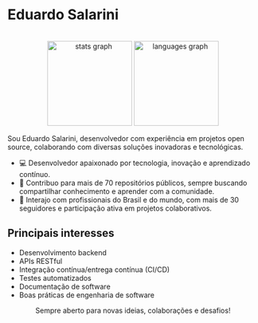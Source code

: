 
# Eduardo Salarini

<br clear="both">

<div align="center">
  <img src="https://github-readme-stats.vercel.app/api?username=salarini-e&hide_title=false&hide_rank=false&show_icons=true&include_all_commits=false&count_private=true&disable_animations=false&theme=dark&locale=pt-br&hide_border=false&order=1" height="170" alt="stats graph"  />
  <img src="https://github-readme-stats.vercel.app/api/top-langs?username=salarini-e&locale=pt-br&hide_title=false&layout=compact&card_width=320&langs_count=6&theme=dark&hide_border=false&order=2" height="170" alt="languages graph"  />
</div>

Sou Eduardo Salarini, desenvolvedor com experiência em projetos open source, colaborando com diversas soluções inovadoras e tecnológicas.

- 💻 Desenvolvedor apaixonado por tecnologia, inovação e aprendizado contínuo.
- 🚀 Contribuo para mais de 70 repositórios públicos, sempre buscando compartilhar conhecimento e aprender com a comunidade.
- 👥 Interajo com profissionais do Brasil e do mundo, com mais de 30 seguidores e participação ativa em projetos colaborativos.

## Principais interesses

- Desenvolvimento backend
- APIs RESTful
- Integração contínua/entrega contínua (CI/CD)
- Testes automatizados
- Documentação de software
- Boas práticas de engenharia de software


<div align="center">
Sempre aberto para novas ideias, colaborações e desafios!
</div>

